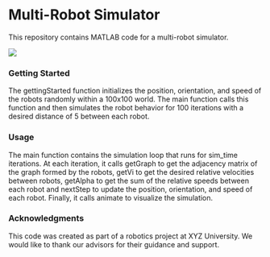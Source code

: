 # Multi-Robot Simulator
This repository contains MATLAB code for a multi-robot simulator.

![](https://github.com/shivamsharma00/multiRobotFlockMotion/mrs_gif.gif)

### Getting Started
The gettingStarted function initializes the position, orientation, and speed of the robots randomly within a 100x100 world. The main function calls this function and then simulates the robot behavior for 100 iterations with a desired distance of 5 between each robot.

### Usage
The main function contains the simulation loop that runs for sim_time iterations. At each iteration, it calls getGraph to get the adjacency matrix of the graph formed by the robots, getVi to get the desired relative velocities between robots, getAlpha to get the sum of the relative speeds between each robot and nextStep to update the position, orientation, and speed of each robot. Finally, it calls animate to visualize the simulation.

### Acknowledgments
This code was created as part of a robotics project at XYZ University. We would like to thank our advisors for their guidance and support.
